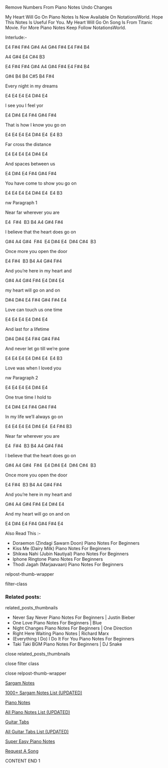 
Remove Numbers From Piano Notes
Undo Changes

My Heart Will Go On Piano Notes Is Now Available On NotationsWorld. Hope This Notes Is Useful For You. My Heart Will Go On Song Is From Titanic Movie. For More Piano Notes Keep Follow NotationsWorld.

Interlude:-

E4 F#4 F#4 G#4 A4 G#4 F#4 E4 F#4 B4

A4 G#4 E4 C#4 B3

E4 F#4 F#4 G#4 A4 G#4 F#4 E4 F#4 B4

G#4 B4 B4 C#5 B4 F#4

Every night in my dreams

E4 E4 E4 E4 D#4 E4

I see you I feel yor

E4 D#4 E4 F#4 G#4 F#4

That is how I know you go on

E4 E4 E4 E4 D#4 E4  E4 B3

Far cross the distance

E4 E4 E4 E4 D#4 E4

And spaces between us

E4 D#4 E4 F#4 G#4 F#4

You have come to show you go on

E4 E4 E4 E4 D#4 E4  E4 B3

nw Paragraph 1

Near far wherever you are

E4  F#4  B3 B4 A4 G#4 F#4

I believe that the heart does go on

G#4 A4 G#4  F#4  E4 D#4 E4  D#4 C#4  B3

Once more you open the door

E4 F#4  B3 B4 A4 G#4 F#4

And you’re here in my heart and

G#4 A4 G#4 F#4 E4 D#4 E4

my heart will go on and on

D#4 D#4 E4 F#4 G#4 F#4 E4

Love can touch us one time

E4 E4 E4 E4 D#4 E4

And last for a lifetime

D#4 D#4 E4 F#4 G#4 F#4

And never let go till we’re gone

E4 E4 E4 E4 D#4 E4  E4 B3

Love was when I loved you

nw Paragraph 2

E4 E4 E4 E4 D#4 E4

One true time I hold to

E4 D#4 E4 F#4 G#4 F#4

In my life we’ll always go on

E4 E4 E4 E4 D#4 E4  E4 F#4 B3

Near far wherever you are

E4  F#4  B3 B4 A4 G#4 F#4

I believe that the heart does go on

G#4 A4 G#4  F#4  E4 D#4 E4  D#4 C#4  B3

Once more you open the door

E4 F#4  B3 B4 A4 G#4 F#4

And you’re here in my heart and

G#4 A4 G#4 F#4 E4 D#4 E4

And my heart will go on and on

E4 D#4 E4 F#4 G#4 F#4 E4

Also Read This :-

* Doraemon (Zindagi Sawarn Doon) Piano Notes For Beginners
* Kiss Me (Dairy Milk) Piano Notes For Beginners
* Shikwa Nahi (Jubin Nautiyal) Piano Notes For Beginners
* Iphone Ringtone Piano Notes For Beginners
* Thodi Jagah (Marjaavaan) Piano Notes For Beginners

relpost-thumb-wrapper

filter-class

### Related posts:

related_posts_thumbnails

* Never Say Never Piano Notes For Beginners | Justin Bieber
* One Love Piano Notes For Beginners | Blue
* Night Changes Piano Notes For Beginners | One Direction
* Right Here Waiting Piano Notes | Richard Marx
* (Everything I Do) I Do It For You Piano Notes For Beginners
* Taki Taki BGM Piano Notes For Beginners | DJ Snake

close related_posts_thumbnails

close filter class

close relpost-thumb-wrapper

[Sargam Notes](https://www.notationsworld.com/sargam-notes.html)

[1000+ Sargam Notes List (UPDATED)](https://www.notationsworld.com/all-songs-list-sargam-notes.html)

[Piano Notes](https://www.notationsworld.com/piano-notes.html)

[All Piano Notes List (UPDATED)](https://www.notationsworld.com/all-songs-list-piano-notes.html)

[Guitar Tabs](https://www.notationsworld.com/guitar-tabs.html)

[All Guitar Tabs List (UPDATED)](https://www.notationsworld.com/all-songs-list-guitar-tabs.html)

[Super Easy Piano Notes](https://studywall.in/)

[Request A Song](https://www.notationsworld.com/request-a-song.html)

CONTENT END 1

